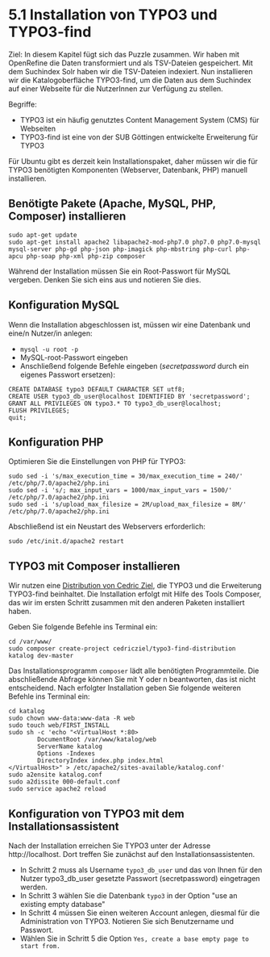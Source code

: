 # 5.1 Installation von TYPO3 und TYPO3-find

Ziel: In diesem Kapitel fügt sich das Puzzle zusammen. Wir haben mit OpenRefine die Daten transformiert und als TSV-Dateien gespeichert. Mit dem Suchindex Solr haben wir die TSV-Dateien indexiert. Nun installieren wir die Katalogoberfläche TYPO3-find, um die Daten aus dem Suchindex auf einer Webseite für die NutzerInnen zur Verfügung zu stellen.

Begriffe:

* TYPO3 ist ein häufig genutztes Content Management System (CMS) für Webseiten
* TYPO3-find ist eine von der SUB Göttingen entwickelte Erweiterung für TYPO3

Für Ubuntu gibt es derzeit kein Installationspaket, daher müssen wir die für TYPO3 benötigten Komponenten (Webserver, Datenbank, PHP) manuell installieren.

## Benötigte Pakete (Apache, MySQL, PHP, Composer) installieren

```
sudo apt-get update
sudo apt-get install apache2 libapache2-mod-php7.0 php7.0 php7.0-mysql mysql-server php-gd php-json php-imagick php-mbstring php-curl php-apcu php-soap php-xml php-zip composer
```

Während der Installation müssen Sie ein Root-Passwort für MySQL vergeben. Denken Sie sich eins aus und notieren Sie dies.

## Konfiguration MySQL

Wenn die Installation abgeschlossen ist, müssen wir eine Datenbank und eine/n Nutzer/in anlegen:
* ```mysql -u root -p```
* MySQL-root-Passwort eingeben
* Anschließend folgende Befehle eingeben (_secretpassword_ durch ein eigenes Passwort ersetzen):
```
CREATE DATABASE typo3 DEFAULT CHARACTER SET utf8;
CREATE USER typo3_db_user@localhost IDENTIFIED BY 'secretpassword';
GRANT ALL PRIVILEGES ON typo3.* TO typo3_db_user@localhost;
FLUSH PRIVILEGES;
quit;
```

## Konfiguration PHP

Optimieren Sie die Einstellungen von PHP für TYPO3:
```
sudo sed -i 's/max_execution_time = 30/max_execution_time = 240/' /etc/php/7.0/apache2/php.ini
sudo sed -i 's/; max_input_vars = 1000/max_input_vars = 1500/' /etc/php/7.0/apache2/php.ini
sudo sed -i 's/upload_max_filesize = 2M/upload_max_filesize = 8M/' /etc/php/7.0/apache2/php.ini
```

Abschließend ist ein Neustart des Webservers erforderlich:
```
sudo /etc/init.d/apache2 restart
```

## TYPO3 mit Composer installieren

Wir nutzen eine [Distribution von Cedric Ziel](https://github.com/cedricziel/typo3-find-distribution), die TYPO3 und die Erweiterung TYPO3-find beinhaltet. Die Installation erfolgt mit Hilfe des Tools Composer, das wir im ersten Schritt zusammen mit den anderen Paketen installiert haben.

Geben Sie folgende Befehle ins Terminal ein:

```
cd /var/www/
sudo composer create-project cedricziel/typo3-find-distribution katalog dev-master
```

Das Installationsprogramm ```composer``` lädt alle benötigten Programmteile. Die abschließende Abfrage können Sie mit Y oder n beantworten, das ist nicht entscheidend. Nach erfolgter Installation geben Sie folgende weiteren Befehle ins Terminal ein:


```
cd katalog
sudo chown www-data:www-data -R web
sudo touch web/FIRST_INSTALL
sudo sh -c 'echo "<VirtualHost *:80>
        DocumentRoot /var/www/katalog/web
        ServerName katalog
        Options -Indexes
        DirectoryIndex index.php index.html
</VirtualHost>" > /etc/apache2/sites-available/katalog.conf'
sudo a2ensite katalog.conf
sudo a2dissite 000-default.conf
sudo service apache2 reload
```

## Konfiguration von TYPO3 mit dem Installationsassistent

Nach der Installation erreichen Sie TYPO3 unter der Adresse http://localhost. Dort treffen Sie zunächst auf den Installationsassistenten.
* In Schritt 2 muss als Username ```typo3_db_user``` und das von Ihnen für den Nutzer typo3_db_user gesetzte Passwort (secretpassword) eingetragen werden.
* In Schritt 3 wählen Sie die Datenbank ```typo3``` in der Option "use an existing empty database" 
* In Schritt 4 müssen Sie einen weiteren Account anlegen, diesmal für die Administration von TYPO3. Notieren Sie sich Benutzername und Passwort.
* Wählen Sie in Schritt 5 die Option ```Yes, create a base empty page to start from.```
